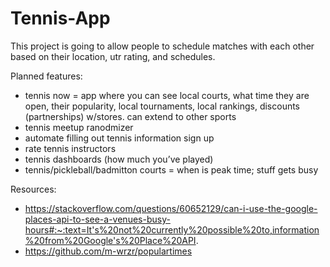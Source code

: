# Tennis-App
This project is going to allow people to schedule matches with each other based on their location, utr rating, and schedules. 

Planned features:
* tennis now = app where you can see local courts, what time they are open, their popularity, local tournaments, local rankings, discounts (partnerships) w/stores. can extend to other sports
* tennis meetup ranodmizer 
* automate filling out tennis information sign up 
* rate tennis instructors 
* tennis dashboards (how much you’ve played)
* tennis/pickleball/badmitton courts = when is peak time; stuff gets busy

Resources:
* https://stackoverflow.com/questions/60652129/can-i-use-the-google-places-api-to-see-a-venues-busy-hours#:~:text=It's%20not%20currently%20possible%20to,information%20from%20Google's%20Place%20API.
* https://github.com/m-wrzr/populartimes
